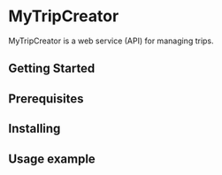 # MyTripCreator
MyTripCreator is a web service (API) for managing trips.

## Getting Started

## Prerequisites

## Installing

## Usage example
